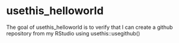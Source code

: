 
# usethis_helloworld

<!-- badges: start -->
<!-- badges: end -->

The goal of usethis_helloworld is to verify that I can create a github repository from my RStudio using usethis::usegithub()


